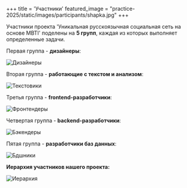 +++
title = 'Участники'
featured_image = "practice-2025/static/images/participants/shapka.jpg"
+++

Участники проекта 'Уникальная русскоязычная социальная сеть на основе MBTI' поделены на **5 групп**, каждая из которых выполняет определенные задачи.

Первая группа - **дизайнеры**:  

![Дизайнеры](/practice-2025/images/participants/diz.png)  

Вторая группа - **работающие с текстом и анализом**:  

![Текстовики](/practice-2025/images/participants/text.png)  

Третья группа - **frontend-разработчики**:  

![Фронтендеры](/practice-2025/images/participants/front.png)  
 
Четвертая группа - **backend-разработчики**:  

![Бэкендеры](/practice-2025/images/participants/back.png)  

Пятая группа - **разработчики баз данных**:  

![Бдшники](/practice-2025/images/participants/database.png)

**Иерархия участников нашего проекта:**

![Иерархия](/practice-2025/images/participants/ierarxiya.png)
